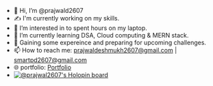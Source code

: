 - 👋 Hi, I’m @prajwald2607
- ✍️ I'm currently working on my skills.
- 👀 I’m interested in to spent hours on my laptop.
- 🌱 I’m currently learning DSA, Cloud computing & MERN stack.
- 💞️ Gaining some expereince and preparing for upcoming challenges.
- 📫 How to reach me: prajwaldeshmukh2607@gmail.com | smartpd2607@gmail.com
- 🌐 portfolio: [Portfolio](https://bit.ly/3T6upLN)
- [![@prajwal2607's Holopin board](https://holopin.me/prajwal2607)](https://holopin.io/@prajwal2607)

<!---
prajwald2607/prajwald2607 is a ✨ special ✨ repository because its `README.md` (this file) appears on your GitHub profile.
You can click the Preview link to take a look at your changes.
--->
